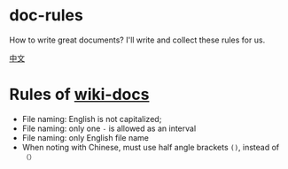 # doc-rules

How to write great documents? I'll write and collect these rules for us.

[中文](README_CN.md)

# Rules of [wiki-docs](https://github.com/Gaotianhe/wiki-docs)

- File naming: English is not capitalized;
- File naming: only one `-` is allowed as an interval
- File naming: only English file name
- When noting with Chinese, must use half angle brackets `()`, instead of `（）`